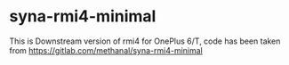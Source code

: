 # syna-rmi4-minimal
This is Downstream version of rmi4 for OnePlus 6/T, code has been taken from https://gitlab.com/methanal/syna-rmi4-minimal
